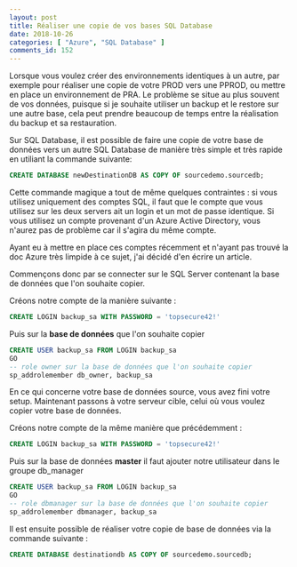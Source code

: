 ```yaml
---
layout: post
title: Réaliser une copie de vos bases SQL Database
date: 2018-10-26
categories: [ "Azure", "SQL Database" ]
comments_id: 152 
---
```


Lorsque vous voulez créer des environnements identiques à un autre, par exemple pour réaliser une copie de votre PROD vers une PPROD, ou mettre en place un environnement de PRA. Le problème se situe au plus souvent de vos données, puisque si je souhaite utiliser un backup et le restore sur une autre base, cela peut prendre beaucoup de temps entre la réalisation du backup et sa restauration.

Sur SQL Database, il est possible de faire une copie de votre base de données vers un autre SQL Database de manière très simple et très rapide en utiliant la commande suivante:

```sql
CREATE DATABASE newDestinationDB AS COPY OF sourcedemo.sourcedb;
```

Cette commande magique a tout de même quelques contraintes : si vous utilisez uniquement des comptes SQL, il faut que le compte que vous utilisez sur les deux servers ait un login et un mot de passe identique.
Si vous utilisez un compte provenant d'un Azure Active Directory, vous n'aurez pas de problème car il s'agira du même compte.

Ayant eu à mettre en place ces comptes récemment et n'ayant pas trouvé la doc Azure très limpide à ce sujet, j'ai décidé d'en écrire un article.

Commençons donc par se connecter sur le SQL Server contenant la base de données que l'on souhaite copier.

Créons notre compte de la manière suivante :

```sql
CREATE LOGIN backup_sa WITH PASSWORD = 'topsecure42!'
```

Puis sur la **base de données** que l'on souhaite copier

```sql
CREATE USER backup_sa FROM LOGIN backup_sa
GO
-- role owner sur la base de données que l'on souhaite copier
sp_addrolemember db_owner, backup_sa
```

En ce qui concerne votre base de données source, vous avez fini votre setup.
Maintenant passons à votre serveur cible, celui où vous voulez copier votre base de données.

Créons notre compte de la même manière que précédemment :

```sql
CREATE LOGIN backup_sa WITH PASSWORD = 'topsecure42!'
```

Puis sur la base de données **master** il faut ajouter notre utilisateur dans le groupe db_manager

```sql
CREATE USER backup_sa FROM LOGIN backup_sa
GO
-- role dbmanager sur la base de données que l'on souhaite copier
sp_addrolemember dbmanager, backup_sa
```

Il est ensuite possible de réaliser votre copie de base de données via la commande suivante :

```sql
CREATE DATABASE destinationdb AS COPY OF sourcedemo.sourcedb;
```
